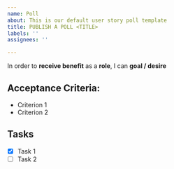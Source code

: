 ```yaml
---
name: Poll
about: This is our default user story poll template
title: PUBLISH A POLL <TITLE>
labels: ''
assignees: ''

---
```


In order to **receive benefit** as a **role**, I can **goal / desire**

## **Acceptance Criteria**:

* Criterion 1
* Criterion 2

## **Tasks**

- [x] Task 1
- [ ] Task 2
